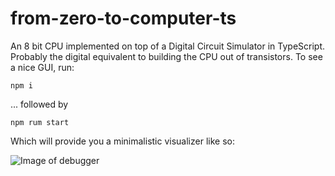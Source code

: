 # from-zero-to-computer-ts

An 8 bit CPU implemented on top of a Digital Circuit Simulator in TypeScript. Probably the digital equivalent to building the CPU out of transistors. To see a nice GUI, run:

```npm i```

... followed by

```npm rum start```

Which will provide you a minimalistic visualizer like so:

![Image of debugger](https://github.com/hugoferreira/from-zero-to-computer-ts/raw/master/screenshots/debugger.png)
